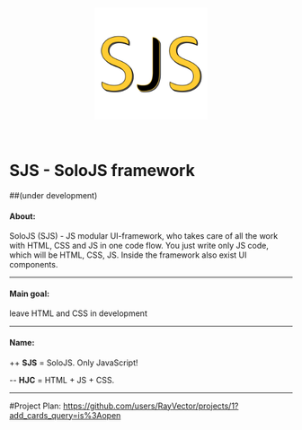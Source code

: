 

<br/>
<p align="center">
  <img width="200" src="https://github.com/RayVector/SoloJS/blob/master/SoloJS.png">
</p>
<br/>

# SJS - SoloJS framework 
##(under development)


#### About:
SoloJS (SJS) - JS modular UI-framework, who takes care of all the work with HTML, CSS and JS in one code flow. 
You just write only JS code, which will be HTML, CSS, JS. Inside the framework also exist UI components.
___

#### Main goal:
leave HTML and CSS in development <br>
___

#### Name:
++ **SJS** = SoloJS. Only JavaScript! <br>

-- **HJC** = HTML + JS + CSS. <br>

___

#Project Plan: 
https://github.com/users/RayVector/projects/1?add_cards_query=is%3Aopen

